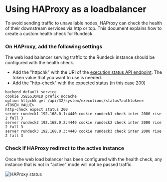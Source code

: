 # Using HAProxy as a loadbalancer

<!---
Original:
http://support.rundeck.com/customer/en/portal/articles/2894842-health-check-based-on-execution-mode-for-haproxy-lb
http://support.rundeck.com/customer/en/portal/articles/2894840-enable-cgi-script-on-jetty
--->

To avoid sending traffic to unavailable nodes, HAProxy can check the health of
their downstream services via http or tcp. This document explains how to create
a custom health check for Rundeck.


### On HAProxy, add the following settings

The web load balancer serving traffic to the Rundeck instance should be configured with the health check.

- Add the "httpchk" with the URI of the [execution status API endpoint](/api/rundeck-api.md#get-current-execution-mode). The token value that you want to use is needed.
- Add the "http-check" with the expected status (in this case 200)

```
backend default_service
cookie JSESSIONID prefix nocache
option httpchk get /api/32/system/executions/status?authtoken=<TOKEN_VALUE>
http-check expect status 200
server rundeck1 192.168.0.1:4440 cookie rundeck1 check inter 2000 rise 2 fall 3
server rundeck2 192.168.0.2:4440 cookie rundeck2 check inter 2000 rise 2 fall 3
server rundeck3 192.168.0.3:4440 cookie rundeck3 check inter 2000 rise 2 fall 3
```

### Check if HAProxy redirect to the active instance

Once the web load balancer has been configured with the health check, any instance that is not in "active" mode will not be passed traffic.

![HAProxy status](~@assets/img/haproxy-status.png)
